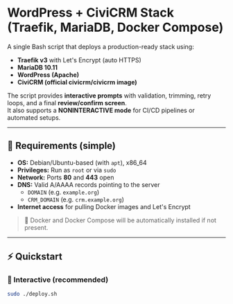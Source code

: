 # WordPress + CiviCRM Stack (Traefik, MariaDB, Docker Compose)

A single Bash script that deploys a production-ready stack using:

- **Traefik v3** with Let's Encrypt (auto HTTPS)
- **MariaDB 10.11**
- **WordPress (Apache)**
- **CiviCRM (official civicrm/civicrm image)**

The script provides **interactive prompts** with validation, trimming, retry loops, and a final **review/confirm screen**.  
It also supports a **NONINTERACTIVE mode** for CI/CD pipelines or automated setups.

---

## 🧩 Requirements (simple)

- **OS:** Debian/Ubuntu-based (with `apt`), x86_64
- **Privileges:** Run as `root` or via `sudo`
- **Network:** Ports **80** and **443** open
- **DNS:** Valid A/AAAA records pointing to the server
  - `DOMAIN` (e.g. `example.org`)
  - `CRM_DOMAIN` (e.g. `crm.example.org`)
- **Internet access** for pulling Docker images and Let's Encrypt

> 🐋 Docker and Docker Compose will be automatically installed if not present.

---

## ⚡ Quickstart

### 🧭 Interactive (recommended)

```bash
sudo ./deploy.sh
